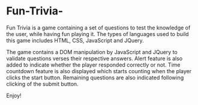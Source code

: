 # Fun-Trivia-
Fun Trivia is a game containing a set of questions to test the knowledge of the user, while having fun playing it. The types of languages used to build this game includes HTML, CSS, JavaScript and JQuery.

The game contains a DOM manipulation by JavaScript and JQuery to validate questions verses their respective answers. Alert feature is also added to indicate whether the player responded correctly or not. Time countdown feature is also displayed which starts counting when the player clicks the start button. Remaining questions are also indicated following clicking of the submit button.

Enjoy!
